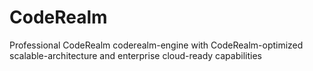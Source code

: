 # CodeRealm
Professional CodeRealm coderealm-engine with CodeRealm-optimized scalable-architecture and enterprise cloud-ready capabilities
